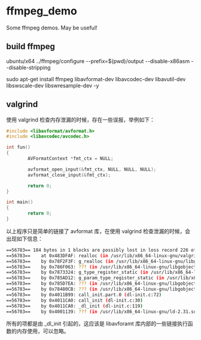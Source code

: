 # ffmpeg_demo
Some ffmpeg demos. May be useful!

## build ffmpeg

ubuntu/x64
../ffmpeg/configure --prefix=$(pwd)/output  --disable-x86asm --disable-stripping

sudo apt-get install ffmpeg libavformat-dev libavcodec-dev libavutil-dev libswscale-dev libswresample-dev -y

## valgrind

使用 valgrind 检查内存泄漏的时候，存在一些误报，举例如下：  

```C
#include <libavformat/avformat.h>
#include <libavcodec/avcodec.h>

int fun()
{
        AVFormatContext *fmt_ctx = NULL;

        avformat_open_input(&fmt_ctx, NULL, NULL, NULL);
        avformat_close_input(&fmt_ctx);

        return 0;
}

int main()
{
        return 0;
}
```

以上程序只是简单的链接了 avformat 库，在使用 valgrind 检查泄漏的时候，会出现如下信息：  

```bash
==56783== 184 bytes in 1 blocks are possibly lost in loss record 226 of 241
==56783==    at 0x483DFAF: realloc (in /usr/lib/x86_64-linux-gnu/valgrind/vgpreload_memcheck-amd64-linux.so)
==56783==    by 0x78F2F3F: g_realloc (in /usr/lib/x86_64-linux-gnu/libglib-2.0.so.0.6400.6)
==56783==    by 0x786F063: ??? (in /usr/lib/x86_64-linux-gnu/libgobject-2.0.so.0.6400.6)
==56783==    by 0x7873324: g_type_register_static (in /usr/lib/x86_64-linux-gnu/libgobject-2.0.so.0.6400.6)
==56783==    by 0x785AD12: g_param_type_register_static (in /usr/lib/x86_64-linux-gnu/libgobject-2.0.so.0.6400.6)
==56783==    by 0x785D7EA: ??? (in /usr/lib/x86_64-linux-gnu/libgobject-2.0.so.0.6400.6)
==56783==    by 0x78480CB: ??? (in /usr/lib/x86_64-linux-gnu/libgobject-2.0.so.0.6400.6)
==56783==    by 0x4011B99: call_init.part.0 (dl-init.c:72)
==56783==    by 0x4011CA0: call_init (dl-init.c:30)
==56783==    by 0x4011CA0: _dl_init (dl-init.c:119)
==56783==    by 0x4001139: ??? (in /usr/lib/x86_64-linux-gnu/ld-2.31.so)
```

所有的项都是由 _dl_init 引起的，这应该是 libavforamt 库内部的一些链接执行函数的内存使用，可以忽略。  